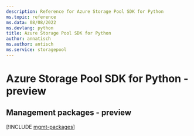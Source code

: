 ```yaml
---
description: Reference for Azure Storage Pool SDK for Python
ms.topic: reference
ms.data: 08/08/2022
ms.devlang: python
title: Azure Storage Pool SDK for Python
author: annatisch
ms.author: antisch
ms.service: storagepool
---
```

# Azure Storage Pool SDK for Python - preview

## Management packages - preview
[!INCLUDE [mgmt-packages](storage-pool-mgmt-index.md)]